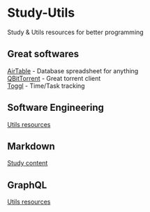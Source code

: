 # Study-Utils
Study &amp; Utils resources for better programming


## Great softwares
[AirTable](https://airtable.com/) - Database spreadsheet for anything  
[QBitTorrent](https://www.qbittorrent.org/) - Great torrent client  
[Toggl](https://toggl.com/) - Time/Task tracking  


## Software Engineering
[Utils resources](software-eng/utils.md)  


## Markdown
[Study content](markdown/study.md)  


## GraphQL
[Utils resources](graphql/utils.md)  
